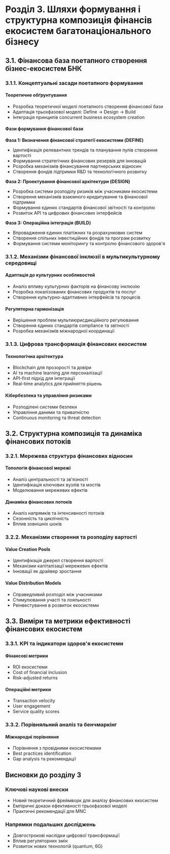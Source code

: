 
# Розділ 3. Шляхи формування і структурна композиція фінансів екосистем багатонаціонального бізнесу

## 3.1. Фінансова база поетапного створення бізнес-екосистем БНК

### 3.1.1. Концептуальні засади поетапного формування

#### Теоретичне обґрунтування
- Розробка теоретичної моделі поетапного створення фінансової бази
- Адаптація трьохфазової моделі: Define → Design → Build
- Інтеграція принципів concurrent business ecosystem creation

#### Фази формування фінансової бази

**Фаза 1: Визначення фінансової стратегії екосистеми (DEFINE)**
- Ідентифікація релевантних трендів та планування пулів створення вартості
- Формування стратегічних фінансових резервів для інновацій
- Розробка механізмів фінансування партнерських відносин
- Створення фондів підтримки R&D та технологічного розвитку

**Фаза 2: Проектування фінансової архітектури (DESIGN)**
- Розробка системи розподілу ризиків між учасниками екосистеми
- Створення механізмів взаємного кредитування та фінансової підтримки
- Формування єдиних стандартів фінансової звітності та контролю
- Розвиток API та цифрових фінансових інтерфейсів

**Фаза 3: Операційна інтеграція (BUILD)**
- Впровадження єдиних платіжних та розрахункових систем
- Створення спільних інвестиційних фондів та програм розвитку
- Формування системи моніторингу та контролю фінансового здоров'я

### 3.1.2. Механізми фінансової інклюзії в мультикультурному середовищі

#### Адаптація до культурних особливостей
- Аналіз впливу культурних факторів на фінансову інклюзію
- Розробка локалізованих фінансових продуктів та послуг
- Створення культурно-адаптивних інтерфейсів та процесів

#### Регуляторна гармонізація
- Вирішення проблем мультиюрисдикційного регулювання
- Створення єдиних стандартів compliance та звітності
- Розробка механізмів міжнародної координації

### 3.1.3. Цифрова трансформація фінансових екосистем

#### Технологічна архітектура
- Blockchain для прозорості та довіри
- AI та machine learning для персоналізації
- API-first підхід для інтеграції
- Real-time analytics для прийняття рішень

#### Кібербезпека та управління ризиками
- Розподілені системи безпеки
- Управління даними та приватністю
- Continuous monitoring та threat detection

## 3.2. Структурна композиція та динаміка фінансових потоків

### 3.2.1. Мережева структура фінансових відносин

#### Топологія фінансової мережі
- Аналіз центральності та зв'язності
- Ідентифікація ключових вузлів та мостів
- Моделювання мережевих ефектів

#### Динаміка фінансових потоків
- Аналіз напрямків та інтенсивності потоків
- Сезонність та циклічність
- Вплив зовнішніх шоків

### 3.2.2. Механізми створення та розподілу вартості

#### Value Creation Pools
- Ідентифікація джерел створення вартості
- Механізми капіталізації мережевих ефектів
- Інновації як драйвер зростання

#### Value Distribution Models
- Справедливий розподіл між учасниками
- Стимулювання участі та лояльності
- Реінвестування в розвиток екосистеми

## 3.3. Виміри та метрики ефективності фінансових екосистем

### 3.3.1. KPI та індикатори здоров'я екосистеми

#### Фінансові метрики
- ROI екосистеми
- Cost of financial inclusion
- Risk-adjusted returns

#### Операційні метрики
- Transaction velocity
- User engagement
- Service quality scores

### 3.3.2. Порівняльний аналіз та бенчмаркінг

#### Міжнародні порівняння
- Порівняння з провідними екосистемами
- Best practices identification
- Gap analysis та рекомендації

## Висновки до розділу 3

### Ключові наукові внески
- Новий теоретичний фреймворк для аналізу фінансових екосистем
- Емпіричні докази ефективності трьохфазової моделі
- Практичні рекомендації для MNC

### Напрямки подальших досліджень
- Довгострокові наслідки цифрової трансформації
- Вплив регуляторних змін
- Розвиток нових технологій (quantum, 6G)
        